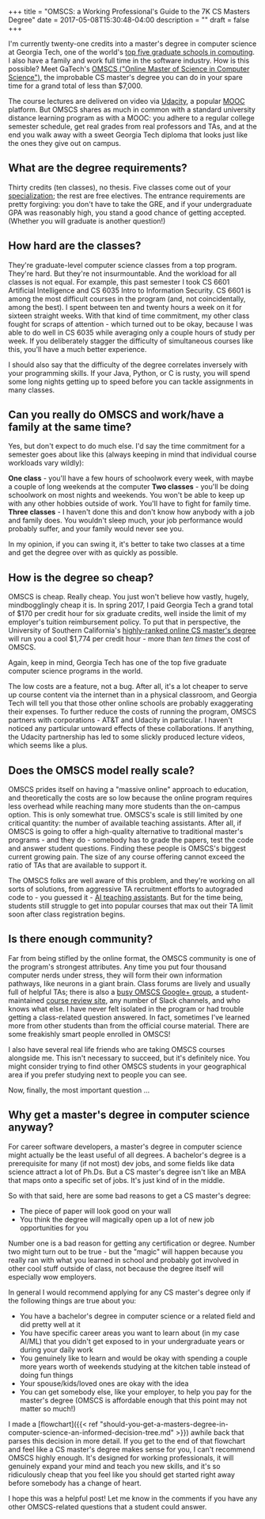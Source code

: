 +++
title = "OMSCS: a Working Professional's Guide to the 7K CS Masters Degree"
date = 2017-05-08T15:30:48-04:00
description = ""
draft = false
+++

I'm currently twenty-one credits into a master's degree in computer science at Georgia Tech, one of the world's [top five graduate schools in computing](http://www.wsj.com/articles/global-colleges-ranked-by-subject-1475029803). I also have a family and work full time in the software industry. How is this possible? Meet GaTech's [OMSCS ("Online Master of Science in Computer Science")](http://www.omscs.gatech.edu), the improbable CS master's degree you can do in your spare time for a grand total of less than $7,000.

The course lectures are delivered on video via [Udacity](https://udacity.com), a popular [MOOC](https://en.wikipedia.org/wiki/Massive_open_online_course) platform. But OMSCS shares as much in common with a standard university distance learning program as with a MOOC: you adhere to a regular college semester schedule, get real grades from real professors and TAs, and at the end you walk away with a sweet Georgia Tech diploma that looks just like the ones they give out on campus.

## What are the degree requirements?

Thirty credits (ten classes), no thesis. Five classes come out of your [specialization](http://www.omscs.gatech.edu/program-info/specializations); the rest are free electives. The entrance requirements are pretty forgiving: you don't have to take the GRE, and if your undergraduate GPA was reasonably high, you stand a good chance of getting accepted. (Whether you will graduate is another question!)

## How hard are the classes?

They're graduate-level computer science classes from a top program. They're hard. But they're not insurmountable. And the workload for all classes is not equal. For example, this past semester I took CS 6601 Artificial Intelligence and CS 6035 Intro to Information Security. CS 6601 is among the most difficult courses in the program (and, not coincidentally, among the best). I spent between ten and twenty hours a week on it for sixteen straight weeks. With that kind of time commitment, my other class fought for scraps of attention - which turned out to be okay, because I was able to do well in CS 6035 while averaging only a couple hours of study per week. If you deliberately stagger the difficulty of simultaneous courses like this, you'll have a much better experience.

I should also say that the difficulty of the degree correlates inversely with your programming skills. If your Java, Python, or C is rusty, you will spend some long nights getting up to speed before you can tackle assignments in many classes.

## Can you really do OMSCS and work/have a family at the same time?

Yes, but don't expect to do much else. I'd say the time commitment for a semester goes about like this (always keeping in mind that individual course workloads vary wildly):

<strong>One class</strong> - you'll have a few hours of schoolwork every week, with maybe a couple of long weekends at the computer
<strong>Two classes</strong> - you'll be doing schoolwork on most nights and weekends. You won't be able to keep up with any other hobbies outside of work. You'll have to fight for family time.
<strong>Three classes</strong> - I haven't done this and don't know how anybody with a job and family does. You wouldn't sleep much, your job performance would probably suffer, and your family would never see you.

In my opinion, if you can swing it, it's better to take two classes at a time and get the degree over with as quickly as possible.

## How is the degree so cheap?

OMSCS is cheap. Really cheap. You just won't believe how vastly, hugely, mindbogglingly cheap it is. In spring 2017, I paid Georgia Tech a grand total of $170 per credit hour for six graduate credits, well inside the limit of my employer's tuition reimbursement policy. To put that in perspective, the University of Southern California's [highly-ranked online CS master's degree](http://www.usnews.com/education/online-education/university-of-southern-california-OCIT0308/computer-information-technology) will run you a cool $1,774 per credit hour - more than *ten times* the cost of OMSCS.

Again, keep in mind, Georgia Tech has one of the top five graduate computer science programs in the world.

The low costs are a feature, not a bug. After all, it's a lot cheaper to serve up course content via the internet than in a physical classroom, and Georgia Tech will tell you that those other online schools are probably exaggerating their expenses. To further reduce the costs of running the program, OMSCS partners with corporations - AT&T and Udacity in particular. I haven't noticed any particular untoward effects of these collaborations. If anything, the Udacity partnership has led to some slickly produced lecture videos, which seems like a plus.

## Does the OMSCS model really scale?

OMSCS prides itself on having a "massive online" approach to education, and theoretically the costs are so low because the online program requires less overhead while reaching many more students than the on-campus option. This is only somewhat true. OMSCS's scale is still limited by one critical quantity: the number of available teaching assistants. After all, if OMSCS is going to offer a high-quality alternative to traditional master's programs - and they do - somebody has to grade the papers, test the code and answer student questions. Finding these people is OMSCS's biggest current growing pain. The size of any course offering cannot exceed the ratio of TAs that are available to support it.

The OMSCS folks are well aware of this problem, and they're working on all sorts of solutions, from aggressive TA recruitment efforts to autograded code to - you guessed it - [AI teaching assistants](http://www.wsj.com/articles/if-your-teacher-sounds-like-a-robot-you-might-be-on-to-something-1462546621). But for the time being, students still struggle to get into popular courses that max out their TA limit soon after class registration begins.

## Is there enough community?

Far from being stifled by the online format, the OMSCS community is one of the program's strongest attributes. Any time you put four thousand computer nerds under stress, they will form their own information pathways, like neurons in a giant brain. Class forums are lively and usually full of helpful TAs; there is also a [busy OMSCS Google+ group](https://plus.google.com/communities/108902554607547634726), a student-maintained [course review site](https://omscentral.com/reviews), any number of Slack channels, and who knows what else. I have never felt isolated in the program or had trouble getting a class-related question answered. In fact, sometimes I've learned more from other students than from the official course material. There are some freakishly smart people enrolled in OMSCS!

I also have several real life friends who are taking OMSCS courses alongside me. This isn't necessary to succeed, but it's definitely nice. You might consider trying to find other OMSCS students in your geographical area if you prefer studying next to people you can see.

Now, finally, the most important question ...

## Why get a master's degree in computer science anyway?

For career software developers, a master's degree in computer science might actually be the least useful of all degrees. A bachelor's degree is a prerequisite for many (if not most) dev jobs, and some fields like data science attract a lot of Ph.Ds. But a CS master's degree isn't like an MBA that maps onto a specific set of jobs. It's just kind of in the middle.

So with that said, here are some bad reasons to get a CS master's degree:

- The piece of paper will look good on your wall
- You think the degree will magically open up a lot of new job opportunities for you

Number one is a bad reason for getting any certification or degree. Number two might turn out to be true - but the "magic" will happen because you really ran with what you learned in school and probably got involved in other cool stuff outside of class, not because the degree itself will especially wow employers.

In general I would recommend applying for any CS master's degree only if the following things are true about you:

- You have a bachelor's degree in computer science or a related field and did pretty well at it
- You have specific career areas you want to learn about (in my case AI/ML) that you didn't get exposed to in your undergraduate years or during your daily work
- You genuinely like to learn and would be okay with spending a couple more years worth of weekends studying at the kitchen table instead of doing fun things
- Your spouse/kids/loved ones are okay with the idea
- You can get somebody else, like your employer, to help you pay for the master's degree (OMSCS is affordable enough that this point may not matter so much!)

I made a [flowchart]({{< ref "should-you-get-a-masters-degree-in-computer-science-an-informed-decision-tree.md" >}}) awhile back that parses this decision in more detail. If you get to the end of that flowchart and feel like a CS master's degree makes sense for you, I can't recommend OMSCS highly enough. It's designed for working professionals, it will genuinely expand your mind and teach you new skills, and it's so ridiculously cheap that you feel like you should get started right away before somebody has a change of heart.

I hope this was a helpful post! Let me know in the comments if you have any other OMSCS-related questions that a student could answer.